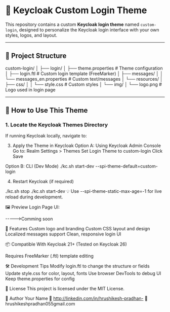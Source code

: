 # 🔐 Keycloak Custom Login Theme

This repository contains a custom **Keycloak login theme** named `custom-login`, designed to personalize the Keycloak login interface with your own styles, logos, and layout.

---

## 📁 Project Structure

custom-login/
│
├── login/
│ ├── theme.properties # Theme configuration
│ ├── login.ftl # Custom login template (FreeMarker)
│ ├── messages/
│ │ └── messages_en.properties # Custom text/messages
│ └── resources/
│ ├── css/
│ │ └── style.css # Custom styles
│ └── img/
│ └── logo.png # Logo used in login page


---

## 🚀 How to Use This Theme

### 1. Locate the Keycloak Themes Directory

If running Keycloak locally, navigate to:

3. Apply the Theme in Keycloak
Option A: Using Keycloak Admin Console
Go to: Realm Settings > Themes
Set Login Theme to custom-login
Click Save

Option B: CLI (Dev Mode)
./kc.sh start-dev --spi-theme-default=custom-login

4. Restart Keycloak (if required)

./kc.sh stop
./kc.sh start-dev
💡 Use --spi-theme-static-max-age=-1 for live reload during development.

🖼 Preview
Login Page UI:

----->Comming soon

🎨 Features
Custom logo and branding
Custom CSS layout and design
Localized messages support
Clean, responsive login UI

📦 Compatible With
Keycloak 21+ (Tested on Keycloak 26)

Requires FreeMarker (.ftl) template editing

🛠 Development Tips
Modify login.ftl to change the structure or fields
Update style.css for color, layout, fonts
Use browser DevTools to debug UI
Keep theme.properties for config

📄 License
This project is licensed under the MIT License.

👤 Author
Your Name
🔗 http://linkedin.com/in/hrushikesh-pradhan-
📧 hrushikeshpradhan055gmail.com


